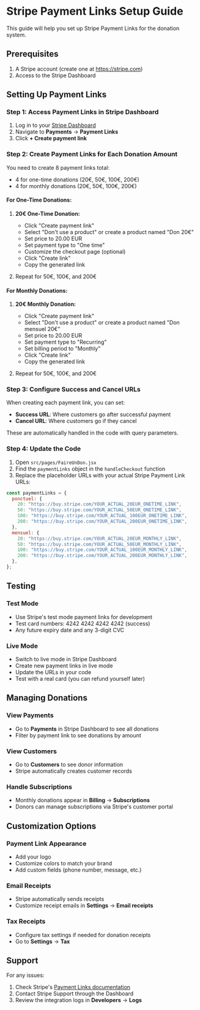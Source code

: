 # Stripe Payment Links Setup Guide

This guide will help you set up Stripe Payment Links for the donation system.

## Prerequisites

1. A Stripe account (create one at https://stripe.com)
2. Access to the Stripe Dashboard

## Setting Up Payment Links

### Step 1: Access Payment Links in Stripe Dashboard

1. Log in to your [Stripe Dashboard](https://dashboard.stripe.com)
2. Navigate to **Payments** → **Payment Links**
3. Click **+ Create payment link**

### Step 2: Create Payment Links for Each Donation Amount

You need to create 8 payment links total:

- 4 for one-time donations (20€, 50€, 100€, 200€)
- 4 for monthly donations (20€, 50€, 100€, 200€)

#### For One-Time Donations:

1. **20€ One-Time Donation:**

   - Click "Create payment link"
   - Select "Don't use a product" or create a product named "Don 20€"
   - Set price to 20.00 EUR
   - Set payment type to "One time"
   - Customize the checkout page (optional)
   - Click "Create link"
   - Copy the generated link

2. Repeat for 50€, 100€, and 200€

#### For Monthly Donations:

1. **20€ Monthly Donation:**

   - Click "Create payment link"
   - Select "Don't use a product" or create a product named "Don mensuel 20€"
   - Set price to 20.00 EUR
   - Set payment type to "Recurring"
   - Set billing period to "Monthly"
   - Click "Create link"
   - Copy the generated link

2. Repeat for 50€, 100€, and 200€

### Step 3: Configure Success and Cancel URLs

When creating each payment link, you can set:

- **Success URL**: Where customers go after successful payment
- **Cancel URL**: Where customers go if they cancel

These are automatically handled in the code with query parameters.

### Step 4: Update the Code

1. Open `src/pages/FaireUnDon.jsx`
2. Find the `paymentLinks` object in the `handleCheckout` function
3. Replace the placeholder URLs with your actual Stripe Payment Link URLs:

```javascript
const paymentLinks = {
  ponctuel: {
    20: "https://buy.stripe.com/YOUR_ACTUAL_20EUR_ONETIME_LINK",
    50: "https://buy.stripe.com/YOUR_ACTUAL_50EUR_ONETIME_LINK",
    100: "https://buy.stripe.com/YOUR_ACTUAL_100EUR_ONETIME_LINK",
    200: "https://buy.stripe.com/YOUR_ACTUAL_200EUR_ONETIME_LINK",
  },
  mensuel: {
    20: "https://buy.stripe.com/YOUR_ACTUAL_20EUR_MONTHLY_LINK",
    50: "https://buy.stripe.com/YOUR_ACTUAL_50EUR_MONTHLY_LINK",
    100: "https://buy.stripe.com/YOUR_ACTUAL_100EUR_MONTHLY_LINK",
    200: "https://buy.stripe.com/YOUR_ACTUAL_200EUR_MONTHLY_LINK",
  },
};
```

## Testing

### Test Mode

- Use Stripe's test mode payment links for development
- Test card numbers: 4242 4242 4242 4242 (success)
- Any future expiry date and any 3-digit CVC

### Live Mode

- Switch to live mode in Stripe Dashboard
- Create new payment links in live mode
- Update the URLs in your code
- Test with a real card (you can refund yourself later)

## Managing Donations

### View Payments

- Go to **Payments** in Stripe Dashboard to see all donations
- Filter by payment link to see donations by amount

### View Customers

- Go to **Customers** to see donor information
- Stripe automatically creates customer records

### Handle Subscriptions

- Monthly donations appear in **Billing** → **Subscriptions**
- Donors can manage subscriptions via Stripe's customer portal

## Customization Options

### Payment Link Appearance

- Add your logo
- Customize colors to match your brand
- Add custom fields (phone number, message, etc.)

### Email Receipts

- Stripe automatically sends receipts
- Customize receipt emails in **Settings** → **Email receipts**

### Tax Receipts

- Configure tax settings if needed for donation receipts
- Go to **Settings** → **Tax**

## Support

For any issues:

1. Check Stripe's [Payment Links documentation](https://stripe.com/docs/payment-links)
2. Contact Stripe Support through the Dashboard
3. Review the integration logs in **Developers** → **Logs**
